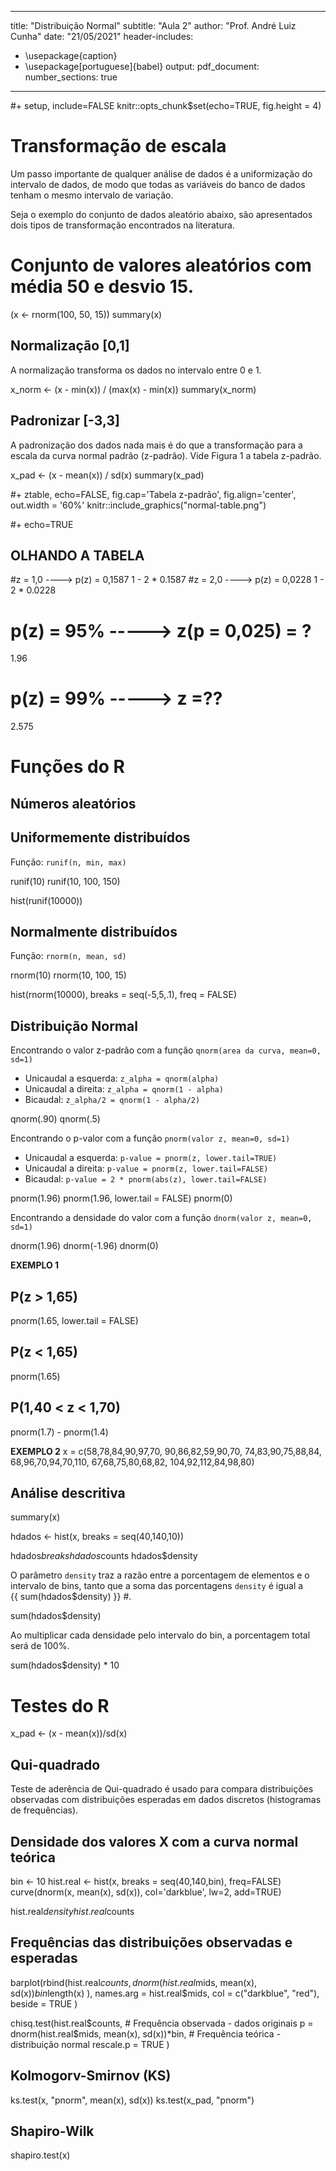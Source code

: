 ---
 title: "Distribuição Normal"
 subtitle: "Aula 2"
 author: "Prof. André Luiz Cunha"
 date: "21/05/2021"
 header-includes: 
 - \usepackage{caption}
 - \usepackage[portuguese]{babel}
 output:
   pdf_document:
     number_sections: true
 ---



#+ setup, include=FALSE
knitr::opts_chunk$set(echo=TRUE, fig.height = 4)

 # Transformação de escala
 Um passo importante de qualquer análise de dados é a uniformização do intervalo de dados,
 de modo que todas as variáveis do banco de dados tenham o mesmo intervalo de variação. 
 
 Seja o exemplo do conjunto de dados aleatório abaixo, são apresentados dois tipos de 
 transformação encontrados na literatura.

# Conjunto de valores aleatórios com média 50 e desvio 15.
(x <- rnorm(100, 50, 15))
summary(x)

 ## Normalização [0,1]
 A normalização transforma os dados no intervalo entre 0 e 1.
 
x_norm <- (x - min(x)) / (max(x) - min(x))
summary(x_norm)

 ## Padronizar [-3,3]
 A padronização dos dados nada mais é do que a transformação para a escala da curva
 normal padrão (z-padrão). Vide Figura 1 a tabela z-padrão.
 
x_pad <- (x - mean(x)) / sd(x)
summary(x_pad)

#+ ztable, echo=FALSE, fig.cap='Tabela z-padrão', fig.align='center', out.width = '60%'
knitr::include_graphics("normal-table.png")

#+ echo=TRUE
## OLHANDO A TABELA
#z = 1,0 ----> p(z) = 0,1587
1 - 2 * 0.1587
#z = 2,0 ----> p(z) = 0,0228
1 - 2 * 0.0228

# p(z) = 95% -----> z(p = 0,025) = ?
1.96

# p(z) = 99% -----> z =??
2.575

 # Funções do R
 ## Números aleatórios
## Uniformemente distribuídos
 Função: `runif(n, min, max)`

runif(10)
runif(10, 100, 150)

hist(runif(10000))

## Normalmente distribuídos
 Função: `rnorm(n, mean, sd)`

rnorm(10)
rnorm(10, 100, 15)

hist(rnorm(10000), breaks = seq(-5,5,.1),
     freq = FALSE)


 ## Distribuição Normal
 Encontrando o valor z-padrão com a função `qnorm(area da curva, mean=0, sd=1)`
 
 - Unicaudal a esquerda: `z_alpha = qnorm(alpha)`
 - Unicaudal a direita: `z_alpha = qnorm(1 - alpha)`
 - Bicaudal: `z_alpha/2 = qnorm(1 - alpha/2)`

qnorm(.90)
qnorm(.5)

 Encontrando o p-valor com a função `pnorm(valor z, mean=0, sd=1)`
 
 - Unicaudal a esquerda: `p-value = pnorm(z, lower.tail=TRUE)`
 - Unicaudal a direita: `p-value = pnorm(z, lower.tail=FALSE)`
 - Bicaudal: `p-value = 2 * pnorm(abs(z), lower.tail=FALSE)`

pnorm(1.96)
pnorm(1.96, lower.tail = FALSE)
pnorm(0)

 Encontrando a densidade do valor com a função `dnorm(valor z, mean=0, sd=1)`
 

dnorm(1.96)
dnorm(-1.96)
dnorm(0)

 **EXEMPLO 1**
## P(z > 1,65)
pnorm(1.65, lower.tail = FALSE)

## P(z < 1,65)
pnorm(1.65)

## P(1,40 < z < 1,70)
pnorm(1.7) - pnorm(1.4)


 **EXEMPLO 2**
x = c(58,78,84,90,97,70,
      90,86,82,59,90,70,
      74,83,90,75,88,84,
      68,96,70,94,70,110,
      67,68,75,80,68,82,
      104,92,112,84,98,80)


## Análise descritiva
summary(x)

hdados <- hist(x, 
               breaks = seq(40,140,10))

hdados$breaks
hdados$counts
hdados$density

 O parâmetro `density` traz a razão entre a porcentagem de elementos e o intervalo de bins, tanto
 que a soma das porcentagens `density` é igual a  
{{ sum(hdados$density) }}
#. 

sum(hdados$density)

Ao multiplicar cada densidade pelo intervalo do bin, a porcentagem total será de 100%.

sum(hdados$density) * 10

 # Testes do R
x_pad <- (x - mean(x))/sd(x)

 ## Qui-quadrado
 Teste de aderência de Qui-quadrado é usado para compara distribuições observadas com 
 distribuições esperadas em dados discretos (histogramas de frequências). 

## Densidade dos valores X com a curva normal teórica
bin <- 10
hist.real <- hist(x, breaks = seq(40,140,bin), freq=FALSE)
curve(dnorm(x, mean(x), sd(x)), col='darkblue', lw=2, add=TRUE)

hist.real$density
hist.real$counts

## Frequências das distribuições observadas e esperadas
barplot(rbind(hist.real$counts, dnorm(hist.real$mids, mean(x), sd(x))*bin*length(x) ),
        names.arg = hist.real$mids,
        col = c("darkblue", "red"),
        beside = TRUE
)

chisq.test(hist.real$counts, # Frequência observada - dados originais
           p = dnorm(hist.real$mids, mean(x), sd(x))*bin, # Frequência teórica - distribuição normal
           rescale.p = TRUE ) 

 ## Kolmogorv-Smirnov (KS)
 
ks.test(x, "pnorm", mean(x), sd(x))
ks.test(x_pad, "pnorm")

 ## Shapiro-Wilk
 
shapiro.test(x)

